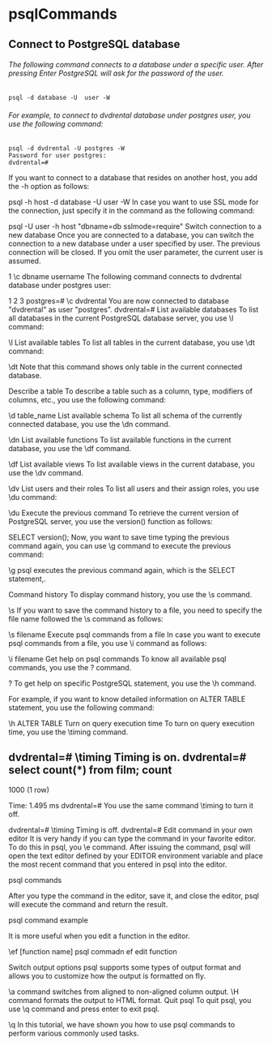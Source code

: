 # psqlCommands

## Connect to PostgreSQL database
###### The following command connects to a database under a specific user. After pressing Enter PostgreSQL will ask for the password of the user.
```
psql -d database -U  user -W
```
###### For example, to connect to dvdrental database under postgres user, you use the following command:
```
psql -d dvdrental -U postgres -W
Password for user postgres:
dvdrental=#
```
If you want to connect to a database that resides on another host, you add the -h option as follows:

psql -h host -d database -U user -W
In case you want to use SSL mode for the connection, just specify it in the command as the following command:

psql -U user -h host "dbname=db sslmode=require"
Switch connection to a new database
Once you are connected to a database, you can switch the connection to a new database under a user specified by user. The previous connection will be closed. If you omit the user parameter, the current user is assumed.

1
\c dbname username
The following command connects to dvdrental database under postgres user:

1
2
3
postgres=# \c dvdrental
You are now connected to database "dvdrental" as user "postgres".
dvdrental=#
List available databases
To list all databases in the current PostgreSQL database server, you use \l command:

\l
List available tables
To list all tables in the current database, you use \dt command:

\dt
Note that this command shows only table in the current connected database.

Describe a table
To describe a table such as a column, type, modifiers of columns, etc., you use the following command:

\d table_name
List available schema
To list all schema of the currently connected database, you use the \dn command.

\dn
List available functions
To list available functions in the current database, you use the \df command.

\df
List available views
To list available views in the current database, you use the \dv command.

\dv
List users and their roles
To list all users and their assign roles, you use \du command:

\du
Execute the previous command
To retrieve the current version of PostgreSQL server, you use the version() function as follows:

SELECT version();
Now, you want to save time typing the previous command again, you can use \g command to execute the previous command:

\g
psql executes the previous command again, which is the SELECT statement,.

Command history
To display command history, you use the \s command.

\s
If you want to save the command history to a file, you need to specify the file name followed the \s command as follows:

\s filename
Execute psql commands from a file
In case you want to execute psql commands from a file, you use \i command as follows:

\i filename
Get help on psql commands
To know all available psql commands, you use the \? command.

\?
To get help on specific PostgreSQL statement, you use the \h command.

For example, if you want to know detailed information on ALTER TABLE statement, you use the following command:

\h ALTER TABLE
Turn on query execution time
To turn on query execution time, you use the \timing command.

dvdrental=# \timing
Timing is on.
dvdrental=# select count(*) from film;
 count
-------
  1000
(1 row)
 
Time: 1.495 ms
dvdrental=#
You use the same command \timing to turn it off.

dvdrental=# \timing
Timing is off.
dvdrental=#
Edit command in your own editor
It is very handy if you can type the command in your favorite editor. To do this in psql, you \e command. After issuing the command, psql will open the text editor defined by your EDITOR environment variable and place the most recent command that you entered in psql into the editor.

psql commands

After you type the command in the editor, save it, and close the editor, psql will execute the command and return the result.

psql command example

It is more useful when you edit a function in the editor.

\ef [function name]
psql commadn ef edit function

Switch output options
psql supports some types of output format and allows you to customize how the output is formatted on fly.

 \a command switches from aligned to non-aligned column output.
 \H command formats the output to HTML format.
Quit psql
To quit psql, you use \q command and press enter to exit psql.

\q
In this tutorial, we have shown you how to use psql commands to perform various commonly used tasks.